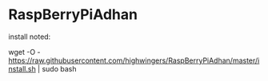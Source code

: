 # RaspBerryPiAdhan

install noted:

wget -O - https://raw.githubusercontent.com/highwingers/RaspBerryPiAdhan/master/install.sh | sudo bash
